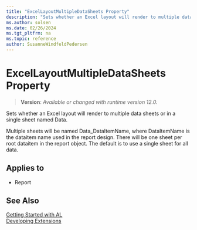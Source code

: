 ```yaml
---
title: "ExcelLayoutMultipleDataSheets Property"
description: "Sets whether an Excel layout will render to multiple data sheets or in a single sheet named Data."
ms.author: solsen
ms.date: 02/26/2024
ms.tgt_pltfrm: na
ms.topic: reference
author: SusanneWindfeldPedersen
---
```

[//]: # (START>DO_NOT_EDIT)
[//]: # (IMPORTANT:Do not edit any of the content between here and the END>DO_NOT_EDIT.)
[//]: # (Any modifications should be made in the .xml files in the ModernDev repo.)
# ExcelLayoutMultipleDataSheets Property
> **Version**: _Available or changed with runtime version 12.0._

Sets whether an Excel layout will render to multiple data sheets or in a single sheet named Data. 
    
Multiple sheets will be named Data_DataItemName, where DataItemName is the dataitem name used in the report design. 
There will be one sheet per root dataitem in the report object. The default is to use a single sheet for all data.
    

## Applies to
-   Report

[//]: # (IMPORTANT: END>DO_NOT_EDIT)
## See Also  
[Getting Started with AL](../devenv-get-started.md)  
[Developing Extensions](../devenv-dev-overview.md)  